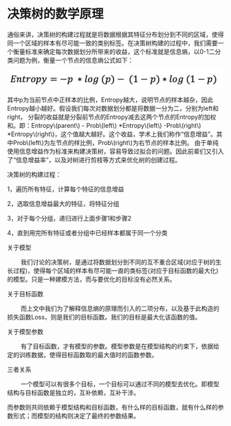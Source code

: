 # 决策树的数学原理

通俗来讲，决策树的构建过程就是将数据根据其特征分布划分到不同的区域，使得同一个区域的样本有尽可能一致的类别标签。在决策树构建的过程中，我们需要一个衡量标准来确定每次数据划分所带来的收益，这个标准就是信息熵，以0-1二分类问题为例，衡量一个节点的信息熵公式如下：

![](/assets/entropy.png)

其中p为当前节点中正样本的比例，Entropy越大，说明节点的样本越杂，因此Entropy越小越好。假设我们每次对数据划分都是将数据一分为二，分别为left和right， 分裂的收益就是分裂前节点的Entropy减去这两个节点的Entropy的加权和。即：Entropy\\(parent\\) - Prob\\(left\\) \*Entropy\\(left\\) -Prob\\(right\\) \*Entropy\\(right\\)，这个值越大越好。这个收益，学术上我们称作“信息增益”。其中Prob\\(left\\)为左节点的样比例，Prob\\(right\\)为右节点的样本比例。 由于单纯使用信息增益作为标准来构建决策树，容易导致过拟合的问题。因此前辈们又引入了“信息增益率”，以及对树进行剪枝等方式来优化树的创建过程。

决策树的构建过程：

1，遍历所有特征，计算每个特征的信息增益

2，选取信息增益最大的特征，将特征分组

3，对于每个分组，递归进行上面步骤1和步骤2

4，直到用完所有特征或者分组中已经样本都属于同一个分类



关于模型

        我们讨论的决策树，是通过将数据划分到不同的互不重合区域\(对应于树的生长过程\)，使得每个区域的样本有尽可能一直的类标签\(对应于目标函数的最大化\)的模型。只是一种建模方法，而与要优化的目标没有必然关系。



关于目标函数

        而上文中我们为了解释信息熵的原理而引入的二项分布，以及基于此构造的损失函数Loss，则是我们的目标函数。我们的目标是最大化该函数的值。



关于模型参数

        有了目标函数，才有模型的参数。模型参数是在模型结构的约束下，依据给定的训练数据，使得目标函数取的最大值时的函数参数。



三者关系

        一个模型可以有很多个目标，一个目标可以通过不同的模型去优化。即模型结构与目标函数是独立的，互补依赖，互补干涉。



而参数则共同依赖于模型结构和目标函数，有什么样的目标函数，就有什么样的参数形式；而模型的结构则决定了最终的参数结果。



